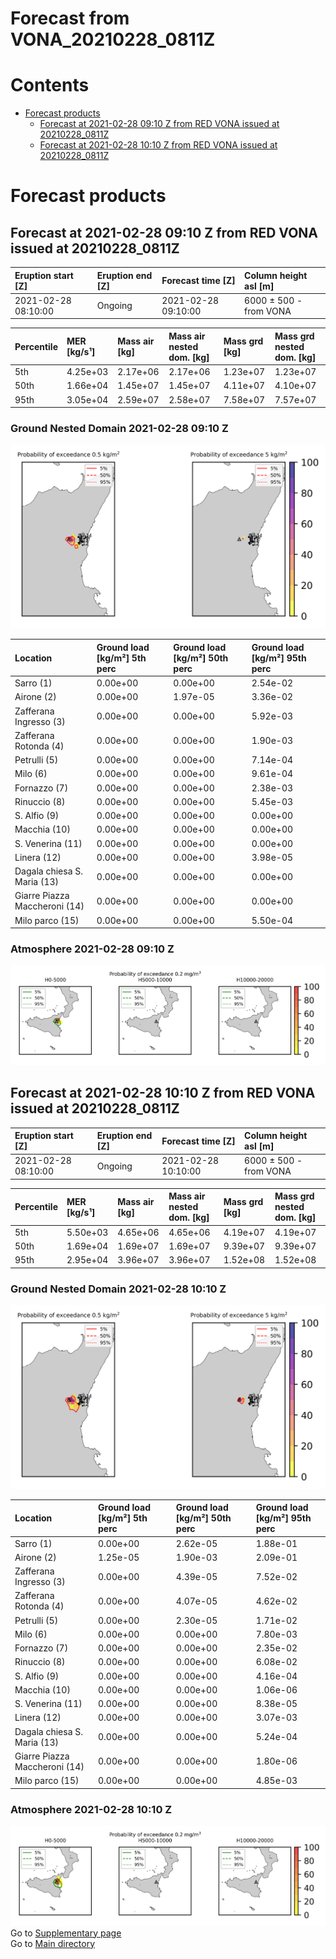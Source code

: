 
Forecast from VONA_20210228_0811Z
=================================

Contents
========

* [Forecast products](#forecast-products)
	* [Forecast at 2021-02-28 09:10 Z from RED VONA issued at 20210228_0811Z](#forecast-at-2021-02-28-0910-z-from-red-vona-issued-at-20210228_0811z)
	* [Forecast at 2021-02-28 10:10 Z from RED VONA issued at 20210228_0811Z](#forecast-at-2021-02-28-1010-z-from-red-vona-issued-at-20210228_0811z)

# Forecast products

## Forecast at 2021-02-28 09:10 Z from RED VONA issued at 20210228_0811Z
  

|Eruption start [Z]|Eruption end [Z]|Forecast time [Z]|Column height asl [m]|
| :--- | :--- | :--- | :--- |
|2021-02-28 08:10:00|Ongoing|2021-02-28 09:10:00|6000 ± 500 - from VONA|
  
  

|Percentile|MER [kg/s¹]|Mass air [kg]|Mass air nested dom. [kg]|Mass grd [kg]|Mass grd nested dom. [kg]|
| :--- | :--- | :--- | :--- | :--- | :--- |
|5th|4.25e+03|2.17e+06|2.17e+06|1.23e+07|1.23e+07|
|50th|1.66e+04|1.45e+07|1.45e+07|4.11e+07|4.10e+07|
|95th|3.05e+04|2.59e+07|2.58e+07|7.58e+07|7.57e+07|
  

### Ground Nested Domain 2021-02-28 09:10 Z
  
![](./figures/probability_grd_2021_02_28_0910_grid_1_1.png)  
  
  
  
  
  
  
  
  
  
  
  
  
  
  

|Location|Ground load [kg/m²] 5th perc|Ground load [kg/m²] 50th perc|Ground load [kg/m²] 95th perc|
| :--- | :--- | :--- | :--- |
|Sarro (1)|0.00e+00|0.00e+00|2.54e-02|
|Airone (2)|0.00e+00|1.97e-05|3.36e-02|
|Zafferana Ingresso (3)|0.00e+00|0.00e+00|5.92e-03|
|Zafferana Rotonda (4)|0.00e+00|0.00e+00|1.90e-03|
|Petrulli (5)|0.00e+00|0.00e+00|7.14e-04|
|Milo (6)|0.00e+00|0.00e+00|9.61e-04|
|Fornazzo (7)|0.00e+00|0.00e+00|2.38e-03|
|Rinuccio (8)|0.00e+00|0.00e+00|5.45e-03|
|S. Alfio (9)|0.00e+00|0.00e+00|0.00e+00|
|Macchia (10)|0.00e+00|0.00e+00|0.00e+00|
|S. Venerina (11)|0.00e+00|0.00e+00|0.00e+00|
|Linera (12)|0.00e+00|0.00e+00|3.98e-05|
|Dagala chiesa S. Maria (13)|0.00e+00|0.00e+00|0.00e+00|
|Giarre Piazza Maccheroni (14)|0.00e+00|0.00e+00|0.00e+00|
|Milo parco (15)|0.00e+00|0.00e+00|5.50e-04|
  

### Atmosphere 2021-02-28 09:10 Z
  
![](./figures/probability_air_2021_02_28_0910_grid_2_conclev_1_1.png)
## Forecast at 2021-02-28 10:10 Z from RED VONA issued at 20210228_0811Z
  

|Eruption start [Z]|Eruption end [Z]|Forecast time [Z]|Column height asl [m]|
| :--- | :--- | :--- | :--- |
|2021-02-28 08:10:00|Ongoing|2021-02-28 10:10:00|6000 ± 500 - from VONA|
  
  

|Percentile|MER [kg/s¹]|Mass air [kg]|Mass air nested dom. [kg]|Mass grd [kg]|Mass grd nested dom. [kg]|
| :--- | :--- | :--- | :--- | :--- | :--- |
|5th|5.50e+03|4.65e+06|4.65e+06|4.19e+07|4.19e+07|
|50th|1.69e+04|1.69e+07|1.69e+07|9.39e+07|9.39e+07|
|95th|2.95e+04|3.96e+07|3.96e+07|1.52e+08|1.52e+08|
  

### Ground Nested Domain 2021-02-28 10:10 Z
  
![](./figures/probability_grd_2021_02_28_1010_grid_1_2.png)  
  
  
  
  
  
  
  
  
  
  
  
  
  
  

|Location|Ground load [kg/m²] 5th perc|Ground load [kg/m²] 50th perc|Ground load [kg/m²] 95th perc|
| :--- | :--- | :--- | :--- |
|Sarro (1)|0.00e+00|2.62e-05|1.88e-01|
|Airone (2)|1.25e-05|1.90e-03|2.09e-01|
|Zafferana Ingresso (3)|0.00e+00|4.39e-05|7.52e-02|
|Zafferana Rotonda (4)|0.00e+00|4.07e-05|4.62e-02|
|Petrulli (5)|0.00e+00|2.30e-05|1.71e-02|
|Milo (6)|0.00e+00|0.00e+00|7.80e-03|
|Fornazzo (7)|0.00e+00|0.00e+00|2.35e-02|
|Rinuccio (8)|0.00e+00|0.00e+00|6.08e-02|
|S. Alfio (9)|0.00e+00|0.00e+00|4.16e-04|
|Macchia (10)|0.00e+00|0.00e+00|1.06e-06|
|S. Venerina (11)|0.00e+00|0.00e+00|8.38e-05|
|Linera (12)|0.00e+00|0.00e+00|3.07e-03|
|Dagala chiesa S. Maria (13)|0.00e+00|0.00e+00|5.24e-04|
|Giarre Piazza Maccheroni (14)|0.00e+00|0.00e+00|1.80e-06|
|Milo parco (15)|0.00e+00|0.00e+00|4.85e-03|
  

### Atmosphere 2021-02-28 10:10 Z
  
![](./figures/probability_air_2021_02_28_1010_grid_2_conclev_1_2.png)  
Go to [Supplementary page](Supplementary_page.md)  
Go to [Main directory](https://github.com/federicapardini/Real_time_ash_forecast)